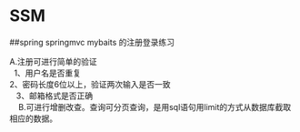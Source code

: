 # SSM
##spring springmvc mybaits 的注册登录练习<br>

A.注册可进行简单的验证<br>
    1、用户名是否重复<br>
    2、密码长度6位以上，验证两次输入是否一致<br>
    3、邮箱格式是否正确<br>
    
B.可进行增删改查。查询可分页查询，是用sql语句用limit的方式从数据库截取相应的数据。<br>

